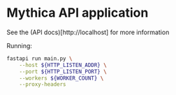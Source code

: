 Mythica API application
=====

See the (API docs)[http://localhost] for more information

Running:

```bash
fastapi run main.py \
	--host ${HTTP_LISTEN_ADDR} \
	--port ${HTTP_LISTEN_PORT} \
	--workers ${WORKER_COUNT} \
	--proxy-headers
```
